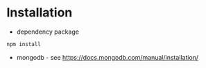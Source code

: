 # Installation

* dependency package

```bash
npm install
```

* mongodb - see https://docs.mongodb.com/manual/installation/

